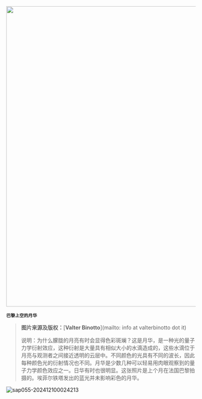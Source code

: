 <img src="https://www.bjp.org.cn/upload/image/2024/05/28/1716862251430002756.jpg" width="800" />  

<small>**巴黎上空的月华**</small>  

> **图片来源及版权：**[**Valter Binotto**](mailto: info at valterbinotto dot it)
>
> 说明：为什么朦胧的月亮有时会显得色彩斑斓？这是月华，是一种光的量子力学衍射效应，这种衍射是大量具有相似大小的水滴造成的，这些水滴位于月亮与观测者之间接近透明的云层中。不同颜色的光具有不同的波长，因此每种颜色光的衍射情况也不同。月华是少数几种可以轻易用肉眼观察到的量子力学颜色效应之一。日华有时也很明显。这张照片是上个月在法国巴黎拍摄的。埃菲尔铁塔发出的蓝光并未影响彩色的月华。



![sap055-202412100024213](https://aea62e6.webp.li/2024/12/sap055-202412100024213.png)
